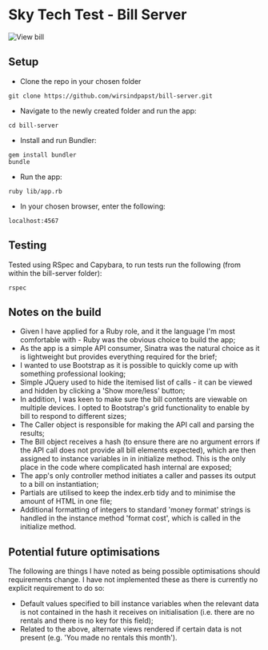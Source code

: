 # Sky Tech Test - Bill Server

![View bill](http://i.imgur.com/0LHQcNp.png)

## Setup

 - Clone the repo in your chosen folder
 ````
 git clone https://github.com/wirsindpapst/bill-server.git
 ````
 - Navigate to the newly created folder and run the app:
 ````
 cd bill-server
 ````
 - Install and run Bundler:
 ````
 gem install bundler
 bundle
 ````
 - Run the app:
````
ruby lib/app.rb
````
 - In your chosen browser, enter the following:
````
localhost:4567
````

## Testing

Tested using RSpec and Capybara, to run tests run the following (from within the bill-server folder):
````
rspec
````

## Notes on the build

 - Given I have applied for a Ruby role, and it the language I'm most comfortable with - Ruby was the obvious choice to build the app;
 - As the app is a simple API consumer, Sinatra was the natural choice as it is lightweight but provides everything required for the brief;
 - I wanted to use Bootstrap as it is possible to quickly come up with something professional looking;
 - Simple JQuery used to hide the itemised list of calls - it can be viewed and hidden by clicking a 'Show more/less' button;
 - In addition, I was keen to make sure the bill contents are viewable on multiple devices.  I opted to Bootstrap's grid functionality to enable by bill to respond to different sizes;
 - The Caller object is responsible for making the API call and parsing the results;
 - The Bill object receives a hash (to ensure there are no argument errors if the API call does not provide all bill elements expected), which are then assigned to instance variables in in initialize method. This is the only place in the code where complicated hash internal are exposed;
 - The app's only controller method initiates a caller and passes its output to a bill on instantiation;
 - Partials are utilised to keep the index.erb tidy and to minimise the amount of HTML in one file;
 - Additional formatting of integers to standard 'money format' strings is handled in the instance method 'format
 cost', which is called in the initialize method.

## Potential future optimisations

The following are things I have noted as being possible optimisations should requirements change. I have not implemented these as there is currently no explicit requirement to do so:

 - Default values specified to bill instance variables when the relevant data is not contained in the hash it receives on initialisation (i.e. there are no rentals and there is no key for this field);
 - Related to the above, alternate views rendered if certain data is not present (e.g. 'You made no rentals this month').
